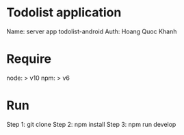 # Todolist application

Name: server app todolist-android
Auth: Hoang Quoc Khanh

# Require
node: > v10
npm: > v6

# Run
Step 1: git clone
Step 2: npm install
Step 3: npm run develop






